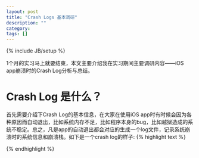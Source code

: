 ```yaml
---
layout: post
title: "Crash Logs 基本调研"
description: ""
category: 
tags: []
---
```

{% include JB/setup %}

1个月的实习马上就要结束，本文主要介绍我在实习期间主要调研内容——iOS app崩溃时的Crash Log分析与总结。

# Crash Log 是什么？

首先需要介绍下Crash Log的基本信息，在大家在使用iOS app时有时候会因为各种原因而自动退出，比如系统内存不足，比如程序本身的bug，比如越狱造成的系统不稳定。总之，凡是app的自动退出都会对应的生成一个log文件，记录系统崩溃时的系统信息和崩溃栈。如下是一个crash log的样子:
{% highlight text %}

{% endhighlight %}
